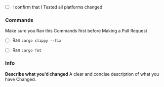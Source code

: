 - [ ] I confirm that I Tested all platforms changed

### Commands
Make sure you Ran this Commands first before Making a Pull Request

- [ ] Ran ``cargo clippy --fix``
- [ ] Ran ``cargo fmt``


### Info

**Describe what you'd changed**
A clear and concise description of what you have Changed.




